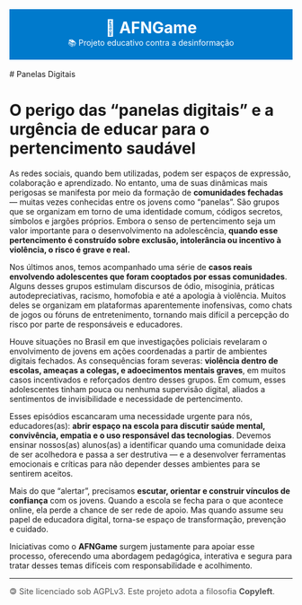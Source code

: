 <div style="text-align: center; padding: 1rem; background-color: #007ACC; color: white;">
<h1 style="margin: 0;">🧠 AFNGame</h1>
<p style="margin: 0;">📚 Projeto educativo contra a desinformação</p>
</div>
<br />
# Panelas Digitais

# O perigo das “panelas digitais” e a urgência de educar para o pertencimento saudável

As redes sociais, quando bem utilizadas, podem ser espaços de expressão, colaboração e aprendizado. No entanto, uma de suas dinâmicas mais perigosas se manifesta por meio da formação de **comunidades fechadas** — muitas vezes conhecidas entre os jovens como “panelas”. São grupos que se organizam em torno de uma identidade comum, códigos secretos, símbolos e jargões próprios. Embora o senso de pertencimento seja um valor importante para o desenvolvimento na adolescência, **quando esse pertencimento é construído sobre exclusão, intolerância ou incentivo à violência, o risco é grave e real.**

Nos últimos anos, temos acompanhado uma série de **casos reais envolvendo adolescentes que foram cooptados por essas comunidades**. Alguns desses grupos estimulam discursos de ódio, misoginia, práticas autodepreciativas, racismo, homofobia e até a apologia à violência. Muitos deles se organizam em plataformas aparentemente inofensivas, como chats de jogos ou fóruns de entretenimento, tornando mais difícil a percepção do risco por parte de responsáveis e educadores.

Houve situações no Brasil em que investigações policiais revelaram o envolvimento de jovens em ações coordenadas a partir de ambientes digitais fechados. As consequências foram severas: **violência dentro de escolas, ameaças a colegas, e adoecimentos mentais graves**, em muitos casos incentivados e reforçados dentro desses grupos. Em comum, esses adolescentes tinham pouca ou nenhuma supervisão digital, aliados a sentimentos de invisibilidade e necessidade de pertencimento.

Esses episódios escancaram uma necessidade urgente para nós, educadores(as): **abrir espaço na escola para discutir saúde mental, convivência, empatia e o uso responsável das tecnologias**. Devemos ensinar nossos(as) alunos(as) a identificar quando uma comunidade deixa de ser acolhedora e passa a ser destrutiva — e a desenvolver ferramentas emocionais e críticas para não depender desses ambientes para se sentirem aceitos.

Mais do que “alertar”, precisamos **escutar, orientar e construir vínculos de confiança** com os jovens. Quando a escola se fecha para o que acontece online, ela perde a chance de ser rede de apoio. Mas quando assume seu papel de educadora digital, torna-se espaço de transformação, prevenção e cuidado.

Iniciativas como o **AFNGame** surgem justamente para apoiar esse processo, oferecendo uma abordagem pedagógica, interativa e segura para tratar desses temas difíceis com responsabilidade e acolhimento.
<br />
<hr />
<footer style="display: flex; justify-content: space-between; font-size: 0.9rem; color: #555;">
<div style="text-align: left;">🄯 Site licenciado sob AGPLv3. Este projeto adota a filosofia <strong>Copyleft</strong>.</div>
<div></div>
</footer>
